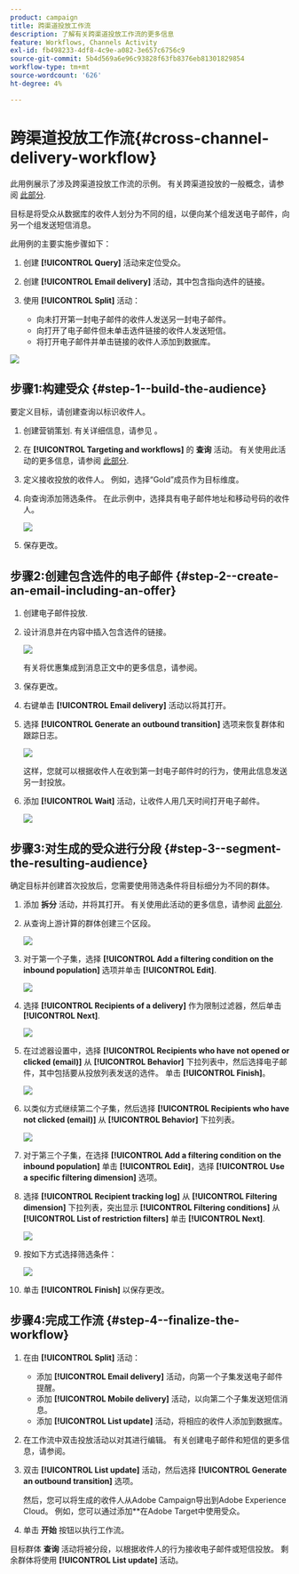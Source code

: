 ```yaml
---
product: campaign
title: 跨渠道投放工作流
description: 了解有关跨渠道投放工作流的更多信息
feature: Workflows, Channels Activity
exl-id: fb498233-4df8-4c9e-a082-3e657c6756c9
source-git-commit: 5b4d569a6e96c93828f63fb8376eb81301829854
workflow-type: tm+mt
source-wordcount: '626'
ht-degree: 4%

---
```


# 跨渠道投放工作流{#cross-channel-delivery-workflow}

此用例展示了涉及跨渠道投放工作流的示例。 有关跨渠道投放的一般概念，请参阅 [此部分](cross-channel-deliveries.md).

目标是将受众从数据库的收件人划分为不同的组，以便向某个组发送电子邮件，向另一个组发送短信消息。

此用例的主要实施步骤如下：

1. 创建 **[!UICONTROL Query]** 活动来定位受众。
1. 创建 **[!UICONTROL Email delivery]** 活动，其中包含指向选件的链接。
1. 使用 **[!UICONTROL Split]** 活动：

   * 向未打开第一封电子邮件的收件人发送另一封电子邮件。
   * 向打开了电子邮件但未单击选件链接的收件人发送短信。
   * 将打开电子邮件并单击链接的收件人添加到数据库。

![](assets/wkf_cross-channel_7.png)

## 步骤1:构建受众 {#step-1--build-the-audience}

要定义目标，请创建查询以标识收件人。

1. 创建营销策划. 有关详细信息，请参见 。
1. 在 **[!UICONTROL Targeting and workflows]** 的 **查询** 活动。 有关使用此活动的更多信息，请参阅 [此部分](query.md).
1. 定义接收投放的收件人。 例如，选择“Gold”成员作为目标维度。
1. 向查询添加筛选条件。 在此示例中，选择具有电子邮件地址和移动号码的收件人。

   ![](assets/wkf_cross-channel_3.png)

1. 保存更改。

## 步骤2:创建包含选件的电子邮件 {#step-2--create-an-email-including-an-offer}

1. 创建电子邮件投放.
1. 设计消息并在内容中插入包含选件的链接。

   ![](assets/wkf_cross-channel_1.png)

   有关将优惠集成到消息正文中的更多信息，请参阅。

1. 保存更改。
1. 右键单击 **[!UICONTROL Email delivery]** 活动以将其打开。
1. 选择 **[!UICONTROL Generate an outbound transition]** 选项来恢复群体和跟踪日志。

   ![](assets/wkf_cross-channel_2.png)

   这样，您就可以根据收件人在收到第一封电子邮件时的行为，使用此信息发送另一封投放。

1. 添加 **[!UICONTROL Wait]** 活动，让收件人用几天时间打开电子邮件。

   ![](assets/wkf_cross-channel_4.png)

## 步骤3:对生成的受众进行分段 {#step-3--segment-the-resulting-audience}

确定目标并创建首次投放后，您需要使用筛选条件将目标细分为不同的群体。

1. 添加 **拆分** 活动，并将其打开。 有关使用此活动的更多信息，请参阅 [此部分](split.md).
1. 从查询上游计算的群体创建三个区段。

   ![](assets/wkf_cross-channel_6.png)

1. 对于第一个子集，选择 **[!UICONTROL Add a filtering condition on the inbound population]** 选项并单击 **[!UICONTROL Edit]**.

   ![](assets/wkf_cross-channel_8.png)

1. 选择 **[!UICONTROL Recipients of a delivery]** 作为限制过滤器，然后单击 **[!UICONTROL Next]**.

   ![](assets/wkf_cross-channel_9.png)

1. 在过滤器设置中，选择 **[!UICONTROL Recipients who have not opened or clicked (email)]** 从 **[!UICONTROL Behavior]** 下拉列表中，然后选择电子邮件，其中包括要从投放列表发送的选件。 单击 **[!UICONTROL Finish]**。

   ![](assets/wkf_cross-channel_10.png)

1. 以类似方式继续第二个子集，然后选择 **[!UICONTROL Recipients who have not clicked (email)]** 从 **[!UICONTROL Behavior]** 下拉列表。

   ![](assets/wkf_cross-channel_11.png)

1. 对于第三个子集，在选择 **[!UICONTROL Add a filtering condition on the inbound population]** 单击 **[!UICONTROL Edit]**，选择 **[!UICONTROL Use a specific filtering dimension]** 选项。
1. 选择 **[!UICONTROL Recipient tracking log]** 从 **[!UICONTROL Filtering dimension]** 下拉列表，突出显示 **[!UICONTROL Filtering conditions]** 从 **[!UICONTROL List of restriction filters]** 单击 **[!UICONTROL Next]**.

   ![](assets/wkf_cross-channel_12.png)

1. 按如下方式选择筛选条件：

   ![](assets/wkf_cross-channel_13.png)

1. 单击 **[!UICONTROL Finish]** 以保存更改。

## 步骤4:完成工作流 {#step-4--finalize-the-workflow}

1. 在由 **[!UICONTROL Split]** 活动：

   * 添加 **[!UICONTROL Email delivery]** 活动，向第一个子集发送电子邮件提醒。
   * 添加 **[!UICONTROL Mobile delivery]** 活动，以向第二个子集发送短信消息。
   * 添加 **[!UICONTROL List update]** 活动，将相应的收件人添加到数据库。

1. 在工作流中双击投放活动以对其进行编辑。 有关创建电子邮件和短信的更多信息，请参阅。
1. 双击 **[!UICONTROL List update]** 活动，然后选择 **[!UICONTROL Generate an outbound transition]** 选项。

   然后，您可以将生成的收件人从Adobe Campaign导出到Adobe Experience Cloud。 例如，您可以通过添加**在Adobe Target中使用受众。

1. 单击 **开始** 按钮以执行工作流。

目标群体 **查询** 活动将被分段，以根据收件人的行为接收电子邮件或短信投放。 剩余群体将使用 **[!UICONTROL List update]** 活动。
